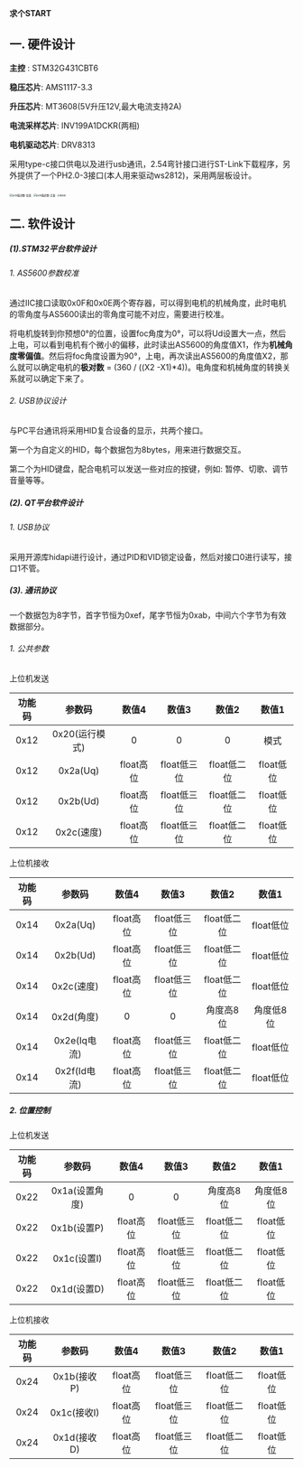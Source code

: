 **求个START**

## 一. 硬件设计

**主控** : STM32G431CBT6

**稳压芯片**: AMS1117-3.3

**升压芯片**: MT3608(5V升压12V,最大电流支持2A)

**电流采样芯片**: INV199A1DCKR(两相)

**电机驱动芯片**: DRV8313

采用type-c接口供电以及进行usb通讯，2.54弯针接口进行ST-Link下载程序，另外提供了一个PH2.0-3接口(本人用来驱动ws2812)，采用两层板设计。

<img src="https://gitee.com/whpUp/4008_FOC_HID/raw/master/4.Image/pcb%E6%8F%8F%E8%BF%B0%E5%9B%BE-%E6%AD%A3%E9%9D%A2.png" alt="pcb描述图-反面" style="zoom: 33%;" />

<img src="https://gitee.com/whpUp/4008_FOC_HID/raw/master/4.Image/pcb%E6%8F%8F%E8%BF%B0%E5%9B%BE-%E5%8F%8D%E9%9D%A2.png" alt="pcb描述图-正面" style="zoom:33%;" />

<img src="https://gitee.com/whpUp/4008_FOC_HID/raw/master/4.Image/%E6%95%B4%E4%BD%93%E5%9B%BE.jpg" alt="整体图" style="zoom: 25%;" />

## 二. 软件设计

##### (1).STM32平台软件设计

###### 1. AS5600参数校准

通过IIC接口读取0x0F和0x0E两个寄存器，可以得到电机的机械角度，此时电机的零角度与AS5600读出的零角度可能不对应，需要进行校准。

将电机旋转到你预想0°的位置，设置foc角度为0°，可以将Ud设置大一点，然后上电，可以看到电机有个微小的偏移，此时读出AS5600的角度值X1，作为**机械角度零偏值**。然后将foc角度设置为90°，上电，再次读出AS5600的角度值X2，那么就可以确定电机的**极对数** = (360 / ((X2 -X1)*4))。电角度和机械角度的转换关系就可以确定下来了。

###### 2. USB协议设计

与PC平台通讯将采用HID复合设备的显示，共两个接口。

第一个为自定义的HID，每个数据包为8bytes，用来进行数据交互。

第二个为HID键盘，配合电机可以发送一些对应的按键，例如: 暂停、切歌、调节音量等等。

##### (2). QT平台软件设计

###### 1. USB协议

采用开源库hidapi进行设计，通过PID和VID锁定设备，然后对接口0进行读写，接口1不管。



##### (3).  通讯协议

一个数据包为8字节，首字节恒为0xef，尾字节恒为0xab，中间六个字节为有效数据部分。



###### 1. 公共参数

上位机发送

| 功能码 |     参数码     |   数值4   |    数值3    |    数值2    |   数值1   |
| :----: | :------------: | :-------: | :---------: | :---------: | :-------: |
|  0x12  | 0x20(运行模式) |     0     |      0      |      0      |   模式    |
|  0x12  |    0x2a(Uq)    | float高位 | float低三位 | float低二位 | float低位 |
|  0x12  |    0x2b(Ud)    | float高位 | float低三位 | float低二位 | float低位 |
|  0x12  |   0x2c(速度)   | float高位 | float低三位 | float低二位 | float低位 |

上位机接收

| 功能码 |    参数码    |   数值4   |    数值3    |    数值2    |   数值1   |
| :----: | :----------: | :-------: | :---------: | :---------: | :-------: |
|  0x14  |   0x2a(Uq)   | float高位 | float低三位 | float低二位 | float低位 |
|  0x14  |   0x2b(Ud)   | float高位 | float低三位 | float低二位 | float低位 |
|  0x14  |  0x2c(速度)  | float高位 | float低三位 | float低二位 | float低位 |
|  0x14  |  0x2d(角度)  |     0     |      0      |  角度高8位  | 角度低8位 |
|  0x14  | 0x2e(Iq电流) | float高位 | float低三位 | float低二位 | float低位 |
|  0x14  | 0x2f(Id电流) | float高位 | float低三位 | float低二位 | float低位 |

##### 2. 位置控制

上位机发送

| 功能码 |     参数码     |   数值4   |    数值3    |    数值2    |   数值1   |
| :----: | :------------: | :-------: | :---------: | :---------: | :-------: |
|  0x22  | 0x1a(设置角度) |     0     |      0      |  角度高8位  | 角度低8位 |
|  0x22  |  0x1b(设置P)   | float高位 | float低三位 | float低二位 | float低位 |
|  0x22  |  0x1c(设置I)   | float高位 | float低三位 | float低二位 | float低位 |
|  0x22  |  0x1d(设置D)   | float高位 | float低三位 | float低二位 | float低位 |

上位机接收

| 功能码 |   参数码    |   数值4   |    数值3    |    数值2    |   数值1   |
| :----: | :---------: | :-------: | :---------: | :---------: | :-------: |
|  0x24  | 0x1b(接收P) | float高位 | float低三位 | float低二位 | float低位 |
|  0x24  | 0x1c(接收I) | float高位 | float低三位 | float低二位 | float低位 |
|  0x24  | 0x1d(接收D) | float高位 | float低三位 | float低二位 | float低位 |